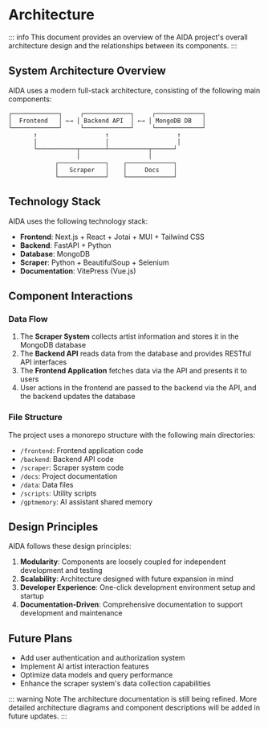 # Architecture

::: info
This document provides an overview of the AIDA project's overall architecture design and the relationships between its components.
:::

## System Architecture Overview

AIDA uses a modern full-stack architecture, consisting of the following main components:

```
┌─────────────┐     ┌─────────────┐     ┌─────────────┐
│  Frontend   │ ←→ │ Backend API  │ ←→ │ MongoDB DB   │
└─────────────┘     └─────────────┘     └─────────────┘
       ↑                   ↑                   ↑
       │                   │                   │
       └───────────┬───────┴───────────┬──────┘
                   │                   │
             ┌─────────────┐    ┌─────────────┐
             │   Scraper   │    │     Docs    │
             └─────────────┘    └─────────────┘
```

## Technology Stack

AIDA uses the following technology stack:

- **Frontend**: Next.js + React + Jotai + MUI + Tailwind CSS
- **Backend**: FastAPI + Python
- **Database**: MongoDB
- **Scraper**: Python + BeautifulSoup + Selenium
- **Documentation**: VitePress (Vue.js)

## Component Interactions

### Data Flow

1. The **Scraper System** collects artist information and stores it in the MongoDB database
2. The **Backend API** reads data from the database and provides RESTful API interfaces
3. The **Frontend Application** fetches data via the API and presents it to users
4. User actions in the frontend are passed to the backend via the API, and the backend updates the database

### File Structure

The project uses a monorepo structure with the following main directories:

- `/frontend`: Frontend application code
- `/backend`: Backend API code
- `/scraper`: Scraper system code
- `/docs`: Project documentation
- `/data`: Data files
- `/scripts`: Utility scripts
- `/gptmemory`: AI assistant shared memory

## Design Principles

AIDA follows these design principles:

1. **Modularity**: Components are loosely coupled for independent development and testing
2. **Scalability**: Architecture designed with future expansion in mind
3. **Developer Experience**: One-click development environment setup and startup
4. **Documentation-Driven**: Comprehensive documentation to support development and maintenance

## Future Plans

- Add user authentication and authorization system
- Implement AI artist interaction features
- Optimize data models and query performance
- Enhance the scraper system's data collection capabilities

::: warning Note
The architecture documentation is still being refined. More detailed architecture diagrams and component descriptions will be added in future updates.
::: 